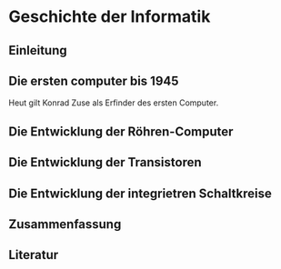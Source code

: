 # Geschichte der Informatik

## Einleitung

## Die ersten computer bis 1945

Heut gilt Konrad Zuse als Erfinder des ersten Computer.
## Die Entwicklung der Röhren-Computer

## Die Entwicklung der Transistoren

## Die Entwicklung der integrietren Schaltkreise

## Zusammenfassung

## Literatur
